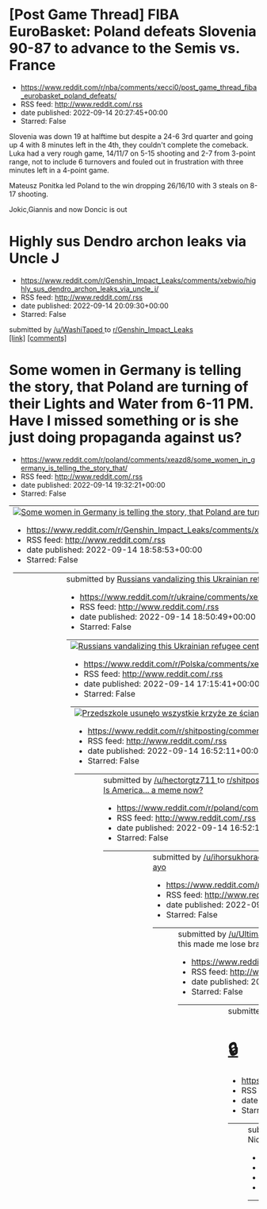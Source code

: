 # [Post Game Thread] FIBA EuroBasket: Poland defeats Slovenia 90-87 to advance to the Semis vs. France
 - https://www.reddit.com/r/nba/comments/xecci0/post_game_thread_fiba_eurobasket_poland_defeats/
 - RSS feed: http://www.reddit.com/.rss
 - date published: 2022-09-14 20:27:45+00:00
 - Starred: False

<!-- SC_OFF --><div class="md"><p>Slovenia was down 19 at halftime but despite a 24-6 3rd quarter and going up 4 with 8 minutes left in the 4th, they couldn't complete the comeback. Luka had a very rough game, 14/11/7 on 5-15 shooting and 2-7 from 3-point range, not to include 6 turnovers and fouled out in frustration with three minutes left in a 4-point game.</p> <p>Mateusz Ponitka led Poland to the win dropping 26/16/10 with 3 steals on 8-17 shooting.</p> <p>Jokic,Giannis and now Doncic is out

# Highly sus Dendro archon leaks via Uncle J
 - https://www.reddit.com/r/Genshin_Impact_Leaks/comments/xebwio/highly_sus_dendro_archon_leaks_via_uncle_j/
 - RSS feed: http://www.reddit.com/.rss
 - date published: 2022-09-14 20:09:30+00:00
 - Starred: False

&#32; submitted by &#32; <a href="https://www.reddit.com/user/WashiTaped"> /u/WashiTaped </a> &#32; to &#32; <a href="https://www.reddit.com/r/Genshin_Impact_Leaks/"> r/Genshin_Impact_Leaks </a> <br /> <span><a href="https://twitter.com/uncle_chibi/status/1570099648269795328?t=8MhLdxjLUqcEo_ANY9pFug&amp;s=19">[link]</a></span> &#32; <span><a href="https://www.reddit.com/r/Genshin_Impact_Leaks/comments/xebwio/highly_sus_dendro_archon_leaks_via_uncle_j/">[comments]</a></span>

# Some women in Germany is telling the story, that Poland are turning of their Lights and Water from 6-11 PM. Have I missed something or is she just doing propaganda against us?
 - https://www.reddit.com/r/poland/comments/xeazd8/some_women_in_germany_is_telling_the_story_that/
 - RSS feed: http://www.reddit.com/.rss
 - date published: 2022-09-14 19:32:21+00:00
 - Starred: False

<table> <tr><td> <a href="https://www.reddit.com/r/poland/comments/xeazd8/some_women_in_germany_is_telling_the_story_that/"> <img alt="Some women in Germany is telling the story, that Poland are turning of their Lights and Water from 6-11 PM. Have I missed something or is she just doing propaganda against us?" src="https://preview.redd.it/tzgetei8mvn91.jpg?width=640&amp;crop=smart&amp;auto=webp&amp;s=4ddb6bdd9d3bdb3fccfc3a2c27b8ba1f9199300c" title="Some women in Germany is telling the story, tha

# Cyno ascension beetles are living and move slowly (hxg_diluc)
 - https://www.reddit.com/r/Genshin_Impact_Leaks/comments/xea52j/cyno_ascension_beetles_are_living_and_move_slowly/
 - RSS feed: http://www.reddit.com/.rss
 - date published: 2022-09-14 18:58:53+00:00
 - Starred: False

<table> <tr><td> <a href="https://www.reddit.com/r/Genshin_Impact_Leaks/comments/xea52j/cyno_ascension_beetles_are_living_and_move_slowly/"> <img alt="Cyno ascension beetles are living and move slowly (hxg_diluc)" src="https://preview.redd.it/u1ophz24gvn91.png?width=640&amp;crop=smart&amp;auto=webp&amp;s=dce711c650bf46bae0b7768f0ab221c9b87595d5" title="Cyno ascension beetles are living and move slowly (hxg_diluc)" /> </a> </td><td> &#32; submitted by &#32; <a href="https://www.reddit.com/user/sl

# Russians vandalizing this Ukrainian refugee center in Spain (Barcelona) with fascist markings is an excellent reminder why no Russian citizen should be having a privilege of EU visas or residence permits. Apply for asylum or go home to fix your fascist mess of a country.
 - https://www.reddit.com/r/ukraine/comments/xe9xxh/russians_vandalizing_this_ukrainian_refugee/
 - RSS feed: http://www.reddit.com/.rss
 - date published: 2022-09-14 18:50:49+00:00
 - Starred: False

<table> <tr><td> <a href="https://www.reddit.com/r/ukraine/comments/xe9xxh/russians_vandalizing_this_ukrainian_refugee/"> <img alt="Russians vandalizing this Ukrainian refugee center in Spain (Barcelona) with fascist markings is an excellent reminder why no Russian citizen should be having a privilege of EU visas or residence permits. Apply for asylum or go home to fix your fascist mess of a country." src="https://preview.redd.it/47cnouytevn91.jpg?width=640&amp;crop=smart&amp;auto=webp&amp;s=3fd

# Przedszkole usunęło wszystkie krzyże ze ścian. Dyrektorka: chciał tego jeden rodzic [WIDEO]
 - https://www.reddit.com/r/Polska/comments/xe7ljg/przedszkole_usunęło_wszystkie_krzyże_ze_ścian/
 - RSS feed: http://www.reddit.com/.rss
 - date published: 2022-09-14 17:15:41+00:00
 - Starred: False

<table> <tr><td> <a href="https://www.reddit.com/r/Polska/comments/xe7ljg/przedszkole_usunęło_wszystkie_krzyże_ze_ścian/"> <img alt="Przedszkole usunęło wszystkie krzyże ze ścian. Dyrektorka: chciał tego jeden rodzic [WIDEO]" src="https://external-preview.redd.it/DOINshsLzxh67tqJ4B2U8tTBKhN7HEj23hNKYSHLnTI.jpg?width=640&amp;crop=smart&amp;auto=webp&amp;s=5b60338dc9ae013d4cfdb8ff41ea9d79e828ea57" title="Przedszkole usunęło wszystkie krzyże ze ścian. Dyrektorka: chciał tego jeden rodzic [WIDEO]" /

# bruh 💀
 - https://www.reddit.com/r/shitposting/comments/xe706x/bruh/
 - RSS feed: http://www.reddit.com/.rss
 - date published: 2022-09-14 16:52:11+00:00
 - Starred: False

<table> <tr><td> <a href="https://www.reddit.com/r/shitposting/comments/xe706x/bruh/"> <img alt="bruh 💀" src="https://preview.redd.it/pu52655mtun91.jpg?width=640&amp;crop=smart&amp;auto=webp&amp;s=4275362dbf3ccb8d9212c1fbdde91e980033c49d" title="bruh 💀" /> </a> </td><td> &#32; submitted by &#32; <a href="https://www.reddit.com/user/hectorgtz711"> /u/hectorgtz711 </a> &#32; to &#32; <a href="https://www.reddit.com/r/shitposting/"> r/shitposting </a> <br /> <span><a href="https://i.redd.it/pu52655

# Is America... a meme now?
 - https://www.reddit.com/r/poland/comments/xe706g/is_america_a_meme_now/
 - RSS feed: http://www.reddit.com/.rss
 - date published: 2022-09-14 16:52:10+00:00
 - Starred: False

<table> <tr><td> <a href="https://www.reddit.com/r/poland/comments/xe706g/is_america_a_meme_now/"> <img alt="Is America... a meme now?" src="https://b.thumbs.redditmedia.com/87xEU56srzZe2hvAILrmDTprOyw0bRaOKUxfnIIb3Gc.jpg" title="Is America... a meme now?" /> </a> </td><td> &#32; submitted by &#32; <a href="https://www.reddit.com/user/ihorsukhorada"> /u/ihorsukhorada </a> &#32; to &#32; <a href="https://www.reddit.com/r/poland/"> r/poland </a> <br /> <span><a href="https://i.redd.it/uzmh74mnrsn9

# ayo
 - https://www.reddit.com/r/shitposting/comments/xe6q7c/ayo/
 - RSS feed: http://www.reddit.com/.rss
 - date published: 2022-09-14 16:40:56+00:00
 - Starred: False

<table> <tr><td> <a href="https://www.reddit.com/r/shitposting/comments/xe6q7c/ayo/"> <img alt="ayo" src="https://external-preview.redd.it/fIelYycnEU4jJS33bEk-gATLbbH_OKH0x4aSVTu32gE.png?width=320&amp;crop=smart&amp;auto=webp&amp;s=bef2c657c98140cc42f2e2565385df9d8b0a42e3" title="ayo" /> </a> </td><td> &#32; submitted by &#32; <a href="https://www.reddit.com/user/UltimaPlayz"> /u/UltimaPlayz </a> &#32; to &#32; <a href="https://www.reddit.com/r/shitposting/"> r/shitposting </a> <br /> <span><a h

# this made me lose braincells.
 - https://www.reddit.com/r/fuckcars/comments/xe6l33/this_made_me_lose_braincells/
 - RSS feed: http://www.reddit.com/.rss
 - date published: 2022-09-14 16:35:15+00:00
 - Starred: False

<table> <tr><td> <a href="https://www.reddit.com/r/fuckcars/comments/xe6l33/this_made_me_lose_braincells/"> <img alt="this made me lose braincells." src="https://preview.redd.it/x92rt2268wn91.png?width=640&amp;crop=smart&amp;auto=webp&amp;s=fc592edcefa6bef3fb0fc97a2768e37ad858bfae" title="this made me lose braincells." /> </a> </td><td> &#32; submitted by &#32; <a href="https://www.reddit.com/user/Skyhawk6600"> /u/Skyhawk6600 </a> &#32; to &#32; <a href="https://www.reddit.com/r/fuckcars/"> r/fu

# 🔒
 - https://www.reddit.com/r/shitposting/comments/xe6cl0/_/
 - RSS feed: http://www.reddit.com/.rss
 - date published: 2022-09-14 16:26:09+00:00
 - Starred: False

<table> <tr><td> <a href="https://www.reddit.com/r/shitposting/comments/xe6cl0/_/"> <img alt="🔒" src="https://external-preview.redd.it/6-XwjXJ-7GztF7qDFkWKwGxAiaV_upBCW9lE2tMsNcg.png?width=640&amp;crop=smart&amp;auto=webp&amp;s=92a2e719d58509df3cf53b524636599c9782697e" title="🔒" /> </a> </td><td> &#32; submitted by &#32; <a href="https://www.reddit.com/user/Real_E_Big_Fan"> /u/Real_E_Big_Fan </a> &#32; to &#32; <a href="https://www.reddit.com/r/shitposting/"> r/shitposting </a> <br /> <span><a h

# Nic tu nie ma
 - https://www.reddit.com/r/Polska_wpz/comments/xe4zdx/nic_tu_nie_ma/
 - RSS feed: http://www.reddit.com/.rss
 - date published: 2022-09-14 15:32:17+00:00
 - Starred: False

<table> <tr><td> <a href="https://www.reddit.com/r/Polska_wpz/comments/xe4zdx/nic_tu_nie_ma/"> <img alt="Nic tu nie ma" src="https://preview.redd.it/sh2cfldbfun91.gif?width=640&amp;crop=smart&amp;s=b3aa24a5f1e52515514bb0511191b5a85fe93bc1" title="Nic tu nie ma" /> </a> </td><td> &#32; submitted by &#32; <a href="https://www.reddit.com/user/sajs0n"> /u/sajs0n </a> &#32; to &#32; <a href="https://www.reddit.com/r/Polska_wpz/"> r/Polska_wpz </a> <br /> <span><a href="https://i.redd.it/sh2cfldbfun91

# So Last Meme wasn’t great; take this as an apology
 - https://www.reddit.com/r/lotrmemes/comments/xe4wfm/so_last_meme_wasnt_great_take_this_as_an_apology/
 - RSS feed: http://www.reddit.com/.rss
 - date published: 2022-09-14 15:29:04+00:00
 - Starred: False

<table> <tr><td> <a href="https://www.reddit.com/r/lotrmemes/comments/xe4wfm/so_last_meme_wasnt_great_take_this_as_an_apology/"> <img alt="So Last Meme wasn’t great; take this as an apology" src="https://preview.redd.it/ug7uey4ueun91.jpg?width=640&amp;crop=smart&amp;auto=webp&amp;s=b950bb0ccb2c2a18f812bc571e1b36f7f5e4a12c" title="So Last Meme wasn’t great; take this as an apology" /> </a> </td><td> &#32; submitted by &#32; <a href="https://www.reddit.com/user/Equal-Ad-2710"> /u/Equal-Ad-2710 </a

# Gdybyście mieli wyjechać z Polski na stałe, za czym tęsknilibyście najbardziej?
 - https://www.reddit.com/r/Polska/comments/xe4ru3/gdybyście_mieli_wyjechać_z_polski_na_stałe_za/
 - RSS feed: http://www.reddit.com/.rss
 - date published: 2022-09-14 15:23:46+00:00
 - Starred: False

<!-- SC_OFF --><div class="md"><p>Po 7 latach na emigracji jestem w stanie stwierdzić, że najbardziej tęsknię za rodziną. Podzieliliśmy się na pół, mama i siostra w Londynie, dwie siostry w Polsce. Denerwują, jak rodzina, ale tęskno. Zwłaszcza za wspólnie spędzonymi świętami.</p> </div><!-- SC_ON --> &#32; submitted by &#32; <a href="https://www.reddit.com/user/kronologically"> /u/kronologically </a> &#32; to &#32; <a href="https://www.reddit.com/r/Polska/"> r/Polska </a> <br /> <span><a href="h

# Told my gf to trust me. over -60% of 10k in one month. It "was" her money. She doesn't know😩😩
 - https://www.reddit.com/r/wallstreetbets/comments/xe4atz/told_my_gf_to_trust_me_over_60_of_10k_in_one/
 - RSS feed: http://www.reddit.com/.rss
 - date published: 2022-09-14 15:04:20+00:00
 - Starred: False

<table> <tr><td> <a href="https://www.reddit.com/r/wallstreetbets/comments/xe4atz/told_my_gf_to_trust_me_over_60_of_10k_in_one/"> <img alt="Told my gf to trust me. over -60% of 10k in one month. It &quot;was&quot; her money. She doesn't know😩😩" src="https://preview.redd.it/coxvgpbfaun91.jpg?width=640&amp;crop=smart&amp;auto=webp&amp;s=9713e5cddd35199c7f1b68a37ce743cdaaf94739" title="Told my gf to trust me. over -60% of 10k in one month. It &quot;was&quot; her money. She doesn't know😩😩" /> </a> <

# Pakistan's former PM Nawaz Sharif's family had produced documents to prove innocence concerning ownership of properties in London. The docs were signed in 2006 but the Calibri font used in it was released in 2007
 - https://www.reddit.com/r/interestingasfuck/comments/xe3nx3/pakistans_former_pm_nawaz_sharifs_family_had/
 - RSS feed: http://www.reddit.com/.rss
 - date published: 2022-09-14 14:38:22+00:00
 - Starred: False

<table> <tr><td> <a href="https://www.reddit.com/r/interestingasfuck/comments/xe3nx3/pakistans_former_pm_nawaz_sharifs_family_had/"> <img alt="Pakistan's former PM Nawaz Sharif's family had produced documents to prove innocence concerning ownership of properties in London. The docs were signed in 2006 but the Calibri font used in it was released in 2007" src="https://preview.redd.it/hvejfbzanvn91.jpg?width=640&amp;crop=smart&amp;auto=webp&amp;s=0696918cb93f78dc5001a7e510c44a2b8e65e1b9" title="Pa

# Kremlin TV Airs Call for Russia to Admit ‘Serious Defeat’
 - https://www.reddit.com/r/worldnews/comments/xe3juq/kremlin_tv_airs_call_for_russia_to_admit_serious/
 - RSS feed: http://www.reddit.com/.rss
 - date published: 2022-09-14 14:33:34+00:00
 - Starred: False

&#32; submitted by &#32; <a href="https://www.reddit.com/user/random_user_from_pt"> /u/random_user_from_pt </a> &#32; to &#32; <a href="https://www.reddit.com/r/worldnews/"> r/worldnews </a> <br /> <span><a href="https://www.msn.com/en-us/news/world/kremlin-tv-airs-call-for-russia-to-admit-serious-defeat/ar-AA11Mvna?ocid=msedgntp&amp;cvid=e7f9ef8b71964579baa115983ebd9529">[link]</a></span> &#32; <span><a href="https://www.reddit.com/r/worldnews/comments/xe3juq/kremlin_tv_airs_call_for_russia_to_

# Romania reportedly fears the Netherlands may again veto its Schengen membership
 - https://www.reddit.com/r/europe/comments/xe3gat/romania_reportedly_fears_the_netherlands_may/
 - RSS feed: http://www.reddit.com/.rss
 - date published: 2022-09-14 14:29:34+00:00
 - Starred: False

<table> <tr><td> <a href="https://www.reddit.com/r/europe/comments/xe3gat/romania_reportedly_fears_the_netherlands_may/"> <img alt="Romania reportedly fears the Netherlands may again veto its Schengen membership" src="https://external-preview.redd.it/hQL6QoM4AHZwfkS86lbJ4VRBWqKxdWMfT5I_bDWB1YI.jpg?width=640&amp;crop=smart&amp;auto=webp&amp;s=e702107600e0d88e24d708473346502e161e716e" title="Romania reportedly fears the Netherlands may again veto its Schengen membership" /> </a> </td><td> &#32; su

# Cult of the Lamb cosplay by me
 - https://www.reddit.com/r/gaming/comments/xe38u2/cult_of_the_lamb_cosplay_by_me/
 - RSS feed: http://www.reddit.com/.rss
 - date published: 2022-09-14 14:20:43+00:00
 - Starred: False

&#32; submitted by &#32; <a href="https://www.reddit.com/user/NMirikashi"> /u/NMirikashi </a> &#32; to &#32; <a href="https://www.reddit.com/r/gaming/"> r/gaming </a> <br /> <span><a href="https://i.redd.it/z4uda2bk2un91.jpg">[link]</a></span> &#32; <span><a href="https://www.reddit.com/r/gaming/comments/xe38u2/cult_of_the_lamb_cosplay_by_me/">[comments]</a></span>

# 3.1 Beta Officially End
 - https://www.reddit.com/r/Genshin_Impact_Leaks/comments/xe38au/31_beta_officially_end/
 - RSS feed: http://www.reddit.com/.rss
 - date published: 2022-09-14 14:20:13+00:00
 - Starred: False

<table> <tr><td> <a href="https://www.reddit.com/r/Genshin_Impact_Leaks/comments/xe38au/31_beta_officially_end/"> <img alt="3.1 Beta Officially End" src="https://preview.redd.it/3l22emtj2un91.jpg?width=640&amp;crop=smart&amp;auto=webp&amp;s=577f80335ea4b37f8d806a1e0e7a8c7281db9e51" title="3.1 Beta Officially End" /> </a> </td><td> &#32; submitted by &#32; <a href="https://www.reddit.com/user/No_Detective8161"> /u/No_Detective8161 </a> &#32; to &#32; <a href="https://www.reddit.com/r/Genshin_Impa

# The Quarter pounder incidenr 1980
 - https://www.reddit.com/r/whenthe/comments/xe32zf/the_quarter_pounder_incidenr_1980/
 - RSS feed: http://www.reddit.com/.rss
 - date published: 2022-09-14 14:13:56+00:00
 - Starred: False

<table> <tr><td> <a href="https://www.reddit.com/r/whenthe/comments/xe32zf/the_quarter_pounder_incidenr_1980/"> <img alt="The Quarter pounder incidenr 1980" src="https://preview.redd.it/g32raqbd1un91.gif?width=320&amp;crop=smart&amp;s=b4358649ec46300136a9a9ea7daf5eeb8e6ff682" title="The Quarter pounder incidenr 1980" /> </a> </td><td> &#32; submitted by &#32; <a href="https://www.reddit.com/user/RandaymIdiot"> /u/RandaymIdiot </a> &#32; to &#32; <a href="https://www.reddit.com/r/whenthe/"> r/whe

# Groom exposes bride that cheated with his friend
 - https://www.reddit.com/r/AbruptChaos/comments/xe1qqn/groom_exposes_bride_that_cheated_with_his_friend/
 - RSS feed: http://www.reddit.com/.rss
 - date published: 2022-09-14 13:15:51+00:00
 - Starred: False

<table> <tr><td> <a href="https://www.reddit.com/r/AbruptChaos/comments/xe1qqn/groom_exposes_bride_that_cheated_with_his_friend/"> <img alt="Groom exposes bride that cheated with his friend" src="https://external-preview.redd.it/_TpqzpzDL3JS6k-urf_pS3KLV7zwTuzb2XlNOH_zPHw.png?width=216&amp;crop=smart&amp;auto=webp&amp;s=ab0c6d83f29f0aa77c9608edc705e6b68035aa24" title="Groom exposes bride that cheated with his friend" /> </a> </td><td> &#32; submitted by &#32; <a href="https://www.reddit.com/user

# Przemysław Czarnek chce stworzyć Netflixa dla młodzieży. Pochłonie 29 mln zł
 - https://www.reddit.com/r/Polska/comments/xe1iij/przemysław_czarnek_chce_stworzyć_netflixa_dla/
 - RSS feed: http://www.reddit.com/.rss
 - date published: 2022-09-14 13:05:52+00:00
 - Starred: False

<table> <tr><td> <a href="https://www.reddit.com/r/Polska/comments/xe1iij/przemysław_czarnek_chce_stworzyć_netflixa_dla/"> <img alt="Przemysław Czarnek chce stworzyć Netflixa dla młodzieży. Pochłonie 29 mln zł" src="https://external-preview.redd.it/G_8Ch4JU1Fh_1HK6_Kzn1EG2fzrJp58aeOKbbadCJxU.jpg?width=640&amp;crop=smart&amp;auto=webp&amp;s=1baaab9612e8a64d9adf0a5e3d185cdc84785520" title="Przemysław Czarnek chce stworzyć Netflixa dla młodzieży. Pochłonie 29 mln zł" /> </a> </td><td> &#32; submitt

# 90 kg in 300 meters with extra sorcerer coming right up
 - https://www.reddit.com/r/witcher/comments/xe1fnx/90_kg_in_300_meters_with_extra_sorcerer_coming/
 - RSS feed: http://www.reddit.com/.rss
 - date published: 2022-09-14 13:02:17+00:00
 - Starred: False

<table> <tr><td> <a href="https://www.reddit.com/r/witcher/comments/xe1fnx/90_kg_in_300_meters_with_extra_sorcerer_coming/"> <img alt="90 kg in 300 meters with extra sorcerer coming right up" src="https://preview.redd.it/3iw4ybs4ntn91.jpg?width=640&amp;crop=smart&amp;auto=webp&amp;s=a255ea87f9dc2822c653f97a18cf706830a1d710" title="90 kg in 300 meters with extra sorcerer coming right up" /> </a> </td><td> &#32; submitted by &#32; <a href="https://www.reddit.com/user/mongande"> /u/mongande </a> &#

# hmmmmmm🤔🤔
 - https://www.reddit.com/r/shitposting/comments/xe10vq/hmmmmmm/
 - RSS feed: http://www.reddit.com/.rss
 - date published: 2022-09-14 12:43:39+00:00
 - Starred: False

<table> <tr><td> <a href="https://www.reddit.com/r/shitposting/comments/xe10vq/hmmmmmm/"> <img alt="hmmmmmm🤔🤔" src="https://preview.redd.it/p9jjpokbltn91.jpg?width=320&amp;crop=smart&amp;auto=webp&amp;s=e5fafb00d4b1224564f2f2794afd54f85f44b359" title="hmmmmmm🤔🤔" /> </a> </td><td> &#32; submitted by &#32; <a href="https://www.reddit.com/user/LiLFluuh"> /u/LiLFluuh </a> &#32; to &#32; <a href="https://www.reddit.com/r/shitposting/"> r/shitposting </a> <br /> <span><a href="https://i.redd.it/p9jjpo

# What happened when the far-right Alternative for Germany asked a gummibear maker to produce sweets that look like its party logo.
 - https://www.reddit.com/r/europe/comments/xe0rhi/what_happened_when_the_farright_alternative_for/
 - RSS feed: http://www.reddit.com/.rss
 - date published: 2022-09-14 12:31:20+00:00
 - Starred: False

<table> <tr><td> <a href="https://www.reddit.com/r/europe/comments/xe0rhi/what_happened_when_the_farright_alternative_for/"> <img alt="What happened when the far-right Alternative for Germany asked a gummibear maker to produce sweets that look like its party logo." src="https://preview.redd.it/2gzcs8s3jtn91.jpg?width=640&amp;crop=smart&amp;auto=webp&amp;s=de09d571e1147dc5de824fd3cfec5a850d4313cf" title="What happened when the far-right Alternative for Germany asked a gummibear maker to produce s

# konwent _wpż
 - https://www.reddit.com/r/Polska_wpz/comments/xe0pp2/konwent_wpż/
 - RSS feed: http://www.reddit.com/.rss
 - date published: 2022-09-14 12:29:06+00:00
 - Starred: False

<table> <tr><td> <a href="https://www.reddit.com/r/Polska_wpz/comments/xe0pp2/konwent_wpż/"> <img alt="konwent _wpż" src="https://preview.redd.it/dod9vs290vn91.jpg?width=640&amp;crop=smart&amp;auto=webp&amp;s=36f78cc8a34d5735237b128b9da525fd5bfa874a" title="konwent _wpż" /> </a> </td><td> &#32; submitted by &#32; <a href="https://www.reddit.com/user/UKLvlXings"> /u/UKLvlXings </a> &#32; to &#32; <a href="https://www.reddit.com/r/Polska_wpz/"> r/Polska_wpz </a> <br /> <span><a href="https://i.red

# Nursing Home in Taiwan forced to apologise after stripper hired for its’ residents
 - https://www.reddit.com/r/funny/comments/xe0ap1/nursing_home_in_taiwan_forced_to_apologise_after/
 - RSS feed: http://www.reddit.com/.rss
 - date published: 2022-09-14 12:09:14+00:00
 - Starred: False

&#32; submitted by &#32; <a href="https://www.reddit.com/user/FrostyHeat2000"> /u/FrostyHeat2000 </a> &#32; to &#32; <a href="https://www.reddit.com/r/funny/"> r/funny </a> <br /> <span><a href="https://i.redd.it/8pawq2m6ftn91.jpg">[link]</a></span> &#32; <span><a href="https://www.reddit.com/r/funny/comments/xe0ap1/nursing_home_in_taiwan_forced_to_apologise_after/">[comments]</a></span>

# 😭🥹
 - https://www.reddit.com/r/okkolegauposledzony/comments/xe047d/_/
 - RSS feed: http://www.reddit.com/.rss
 - date published: 2022-09-14 12:00:35+00:00
 - Starred: False

<table> <tr><td> <a href="https://www.reddit.com/r/okkolegauposledzony/comments/xe047d/_/"> <img alt="😭🥹" src="https://preview.redd.it/oe472q3ndtn91.jpg?width=320&amp;crop=smart&amp;auto=webp&amp;s=7dfa92e9892a62fd63a441ce3db017cc0e823a29" title="😭🥹" /> </a> </td><td> &#32; submitted by &#32; <a href="https://www.reddit.com/user/djkacpoor"> /u/djkacpoor </a> &#32; to &#32; <a href="https://www.reddit.com/r/okkolegauposledzony/"> r/okkolegauposledzony </a> <br /> <span><a href="https://i.redd.it/

# Kaczyński plans “army” to “protect elections” and “new rules for counting votes”
 - https://www.reddit.com/r/europe/comments/xe03xt/kaczyński_plans_army_to_protect_elections_and_new/
 - RSS feed: http://www.reddit.com/.rss
 - date published: 2022-09-14 12:00:18+00:00
 - Starred: False

&#32; submitted by &#32; <a href="https://www.reddit.com/user/Hematophagian"> /u/Hematophagian </a> &#32; to &#32; <a href="https://www.reddit.com/r/europe/"> r/europe </a> <br /> <span><a href="https://notesfrompoland.com/2022/09/14/kaczynski-plans-army-to-protect-elections-and-new-rules-for-counting-votes/">[link]</a></span> &#32; <span><a href="https://www.reddit.com/r/europe/comments/xe03xt/kaczyński_plans_army_to_protect_elections_and_new/">[comments]</a></span>

# We Found Another Body Stain In The Basement of an Abandoned House [VIEWER DISCRETION ADVISED] [Links in comments]
 - https://www.reddit.com/r/interestingasfuck/comments/xdzuut/we_found_another_body_stain_in_the_basement_of_an/
 - RSS feed: http://www.reddit.com/.rss
 - date published: 2022-09-14 11:47:47+00:00
 - Starred: False

&#32; submitted by &#32; <a href="https://www.reddit.com/user/RiddimRyder"> /u/RiddimRyder </a> &#32; to &#32; <a href="https://www.reddit.com/r/interestingasfuck/"> r/interestingasfuck </a> <br /> <span><a href="https://i.redd.it/p7yqtrwy0tn91.jpg">[link]</a></span> &#32; <span><a href="https://www.reddit.com/r/interestingasfuck/comments/xdzuut/we_found_another_body_stain_in_the_basement_of_an/">[comments]</a></span>

# Why did it take so long?
 - https://www.reddit.com/r/wholesomememes/comments/xdzqbi/why_did_it_take_so_long/
 - RSS feed: http://www.reddit.com/.rss
 - date published: 2022-09-14 11:41:30+00:00
 - Starred: False

<table> <tr><td> <a href="https://www.reddit.com/r/wholesomememes/comments/xdzqbi/why_did_it_take_so_long/"> <img alt="Why did it take so long?" src="https://preview.redd.it/dxmqfss7atn91.jpg?width=640&amp;crop=smart&amp;auto=webp&amp;s=48bb29065fc8e57cba92920d7687aee113b74128" title="Why did it take so long?" /> </a> </td><td> &#32; submitted by &#32; <a href="https://www.reddit.com/user/Unkie_Al"> /u/Unkie_Al </a> &#32; to &#32; <a href="https://www.reddit.com/r/wholesomememes/"> r/wholesomeme

# 🇭🇺
 - https://www.reddit.com/r/2visegrad4you/comments/xdze7k/_/
 - RSS feed: http://www.reddit.com/.rss
 - date published: 2022-09-14 11:24:00+00:00
 - Starred: False

<table> <tr><td> <a href="https://www.reddit.com/r/2visegrad4you/comments/xdze7k/_/"> <img alt="🇭🇺" src="https://preview.redd.it/87rm5ir37tn91.png?width=640&amp;crop=smart&amp;auto=webp&amp;s=56b6492d96badbe3a233891d90b866bcfd31df44" title="🇭🇺" /> </a> </td><td> &#32; submitted by &#32; <a href="https://www.reddit.com/user/Lavennte"> /u/Lavennte </a> &#32; to &#32; <a href="https://www.reddit.com/r/2visegrad4you/"> r/2visegrad4you </a> <br /> <span><a href="https://i.redd.it/87rm5ir37tn91.png">[

# Why Am I Not Suprised
 - https://www.reddit.com/r/gaming/comments/xdzbyg/why_am_i_not_suprised/
 - RSS feed: http://www.reddit.com/.rss
 - date published: 2022-09-14 11:20:45+00:00
 - Starred: False

<table> <tr><td> <a href="https://www.reddit.com/r/gaming/comments/xdzbyg/why_am_i_not_suprised/"> <img alt="Why Am I Not Suprised" src="https://preview.redd.it/3j6hq422oun91.jpg?width=640&amp;crop=smart&amp;auto=webp&amp;s=098a944cc6af7ad3a184e9b7b71c7b47e06e4d65" title="Why Am I Not Suprised" /> </a> </td><td> &#32; submitted by &#32; <a href="https://www.reddit.com/user/HomoLiberus"> /u/HomoLiberus </a> &#32; to &#32; <a href="https://www.reddit.com/r/gaming/"> r/gaming </a> <br /> <span><a h

# Proponowane przez rząd pomysły limitów zużycia prądu na okres zimowy
 - https://www.reddit.com/r/Polska/comments/xdyp50/proponowane_przez_rząd_pomysły_limitów_zużycia/
 - RSS feed: http://www.reddit.com/.rss
 - date published: 2022-09-14 10:48:34+00:00
 - Starred: False

<!-- SC_OFF --><div class="md"><p>Rząd właśnie zaproponował pomysł limitów na zużycie energii elektrycznej (gdy zużyjesz mniej niż 2000 kwh / rok płacisz stałą stawkę, gdy więcej dochodzą dodatkowe koszta). Co o tym sądzicie? Wg mnie 2000 kwh na rok to śmiesznie niski limit nie realny do spełnienia gdy masz rodzinę albo większy dom. </p> <p>Cytat z artykułu: </p> <p>&quot;- Brane są pod uwagę dwa limity: <strong>roczne zużycie prądu w gospodarstwie domowym nie przekroczyłoby 2 MWh albo 90 proc. 

# shower thought
 - https://www.reddit.com/r/memes/comments/xdyir6/shower_thought/
 - RSS feed: http://www.reddit.com/.rss
 - date published: 2022-09-14 10:37:58+00:00
 - Starred: False

<table> <tr><td> <a href="https://www.reddit.com/r/memes/comments/xdyir6/shower_thought/"> <img alt="shower thought" src="https://preview.redd.it/b1gz159fgun91.jpg?width=320&amp;crop=smart&amp;auto=webp&amp;s=2ac4638de4ddff4cc75d3f08253f1ca36cf37c63" title="shower thought" /> </a> </td><td> &#32; submitted by &#32; <a href="https://www.reddit.com/user/krisazard"> /u/krisazard </a> &#32; to &#32; <a href="https://www.reddit.com/r/memes/"> r/memes </a> <br /> <span><a href="https://i.redd.it/b1gz1

# "We should have listened to our Baltic and Polish friends who lived under Soviet rule." - Finnish PM
 - https://www.reddit.com/r/worldnews/comments/xdyfrm/we_should_have_listened_to_our_baltic_and_polish/
 - RSS feed: http://www.reddit.com/.rss
 - date published: 2022-09-14 10:32:56+00:00
 - Starred: False

&#32; submitted by &#32; <a href="https://www.reddit.com/user/EconomistNo280519"> /u/EconomistNo280519 </a> &#32; to &#32; <a href="https://www.reddit.com/r/worldnews/"> r/worldnews </a> <br /> <span><a href="https://www.npr.com.ng/the-prime-minister-of-finland-about-russia-we-were-naive-we-should-listen-to-our-friends-from-poland-more-breaking-news/">[link]</a></span> &#32; <span><a href="https://www.reddit.com/r/worldnews/comments/xdyfrm/we_should_have_listened_to_our_baltic_and_polish/">[comm

# Ryū ga Gotoku has been officially announced!!
 - https://www.reddit.com/r/yakuzagames/comments/xdyf50/ryū_ga_gotoku_has_been_officially_announced/
 - RSS feed: http://www.reddit.com/.rss
 - date published: 2022-09-14 10:31:58+00:00
 - Starred: False

<table> <tr><td> <a href="https://www.reddit.com/r/yakuzagames/comments/xdyf50/ryū_ga_gotoku_has_been_officially_announced/"> <img alt="Ryū ga Gotoku has been officially announced!!" src="https://b.thumbs.redditmedia.com/n8K9YPy7Ab4cPnS-CwjF4UzmrIvm8LFiUzuMJVDf--U.jpg" title="Ryū ga Gotoku has been officially announced!!" /> </a> </td><td> &#32; submitted by &#32; <a href="https://www.reddit.com/user/Evil_Producer"> /u/Evil_Producer </a> &#32; to &#32; <a href="https://www.reddit.com/r/yakuzagam

# What do you swear on your life to be 100% true?
 - https://www.reddit.com/r/AskReddit/comments/xdye1j/what_do_you_swear_on_your_life_to_be_100_true/
 - RSS feed: http://www.reddit.com/.rss
 - date published: 2022-09-14 10:30:18+00:00
 - Starred: False

&#32; submitted by &#32; <a href="https://www.reddit.com/user/TheToastyNuts"> /u/TheToastyNuts </a> &#32; to &#32; <a href="https://www.reddit.com/r/AskReddit/"> r/AskReddit </a> <br /> <span><a href="https://www.reddit.com/r/AskReddit/comments/xdye1j/what_do_you_swear_on_your_life_to_be_100_true/">[link]</a></span> &#32; <span><a href="https://www.reddit.com/r/AskReddit/comments/xdye1j/what_do_you_swear_on_your_life_to_be_100_true/">[comments]</a></span>

# Wiem, że to szalone ale chciałbym mieć nadzieję na jakąś znośną przyszłość w tym kraju.
 - https://www.reddit.com/r/Polska/comments/xdybvt/wiem_że_to_szalone_ale_chciałbym_mieć_nadzieję_na/
 - RSS feed: http://www.reddit.com/.rss
 - date published: 2022-09-14 10:26:53+00:00
 - Starred: False

<!-- SC_OFF --><div class="md"><p>Jestem tak zmęczony zamartwianiem się o wszystko… Oscyluję pomiędzy kompletnym defetyzmem a nadzieją na jakieś mityczne lepsze jutro i wmawianiem sobie, że nikt tak naprawdę do końca nie wie co nas czeka w przyszłości. Wiem, że wszyscy jesteśmy zmęczeni tym co sie dzieje w kraju i na świecie, ale nie wiem czy da się tak żyć mając w głowie tylko najgorsze scenariusze i nie bedąc jednym wielkim kłębkiem nerwów z taką pesymistyczną wizją przyszłości…</p> </div><!--

# TIFU after masturbating for 6 years straight
 - https://www.reddit.com/r/tifu/comments/xdy7fk/tifu_after_masturbating_for_6_years_straight/
 - RSS feed: http://www.reddit.com/.rss
 - date published: 2022-09-14 10:19:43+00:00
 - Starred: False

<!-- SC_OFF --><div class="md"><p>I (28m) started having sex in my mid teens, but stopped having sex in my early 20s, specifically after my first real relationship came to an end. I was 22. I never thought it would affect me as bad as it did for as long as it did. But from 22 until recently, I've been avoiding relationships, even casual hookups. As you can imagine, I did what most people do when they're alone and horny, I masturbated. For 6 fucking years. </p> <p>A few weeks ago I finally said e

# Is America... a meme now?
 - https://www.reddit.com/r/HolUp/comments/xdxtl7/is_america_a_meme_now/
 - RSS feed: http://www.reddit.com/.rss
 - date published: 2022-09-14 09:57:41+00:00
 - Starred: False

<table> <tr><td> <a href="https://www.reddit.com/r/HolUp/comments/xdxtl7/is_america_a_meme_now/"> <img alt="Is America... a meme now?" src="https://preview.redd.it/uzmh74mnrsn91.jpg?width=640&amp;crop=smart&amp;auto=webp&amp;s=05ff4a5c8d5e2386ad9dcc91d898a0099cce126f" title="Is America... a meme now?" /> </a> </td><td> &#32; submitted by &#32; <a href="https://www.reddit.com/user/Allenc38"> /u/Allenc38 </a> &#32; to &#32; <a href="https://www.reddit.com/r/HolUp/"> r/HolUp </a> <br /> <span><a hr

# The bowl is the superior vessel for spaghetti
 - https://www.reddit.com/r/memes/comments/xdxsae/the_bowl_is_the_superior_vessel_for_spaghetti/
 - RSS feed: http://www.reddit.com/.rss
 - date published: 2022-09-14 09:55:23+00:00
 - Starred: False

<table> <tr><td> <a href="https://www.reddit.com/r/memes/comments/xdxsae/the_bowl_is_the_superior_vessel_for_spaghetti/"> <img alt="The bowl is the superior vessel for spaghetti" src="https://preview.redd.it/0zwfwz0brsn91.jpg?width=640&amp;crop=smart&amp;auto=webp&amp;s=3d09dee80b8150faef5499f758db9c86252c25a2" title="The bowl is the superior vessel for spaghetti" /> </a> </td><td> &#32; submitted by &#32; <a href="https://www.reddit.com/user/TheEldenCasual"> /u/TheEldenCasual </a> &#32; to &#32

# What wonderful news. Such a grand gesture should be made all over the world
 - https://www.reddit.com/r/MadeMeSmile/comments/xdx776/what_wonderful_news_such_a_grand_gesture_should/
 - RSS feed: http://www.reddit.com/.rss
 - date published: 2022-09-14 09:19:32+00:00
 - Starred: False

<table> <tr><td> <a href="https://www.reddit.com/r/MadeMeSmile/comments/xdx776/what_wonderful_news_such_a_grand_gesture_should/"> <img alt="What wonderful news. Such a grand gesture should be made all over the world" src="https://preview.redd.it/6cumo96wksn91.jpg?width=640&amp;crop=smart&amp;auto=webp&amp;s=efc9610dabf517702ee11199b4d32f994473a41e" title="What wonderful news. Such a grand gesture should be made all over the world" /> </a> </td><td> &#32; submitted by &#32; <a href="https://www.r

# Dendro archon is a support at C0 via HXG
 - https://www.reddit.com/r/Genshin_Impact_Leaks/comments/xdwv1s/dendro_archon_is_a_support_at_c0_via_hxg/
 - RSS feed: http://www.reddit.com/.rss
 - date published: 2022-09-14 08:58:22+00:00
 - Starred: False

<table> <tr><td> <a href="https://www.reddit.com/r/Genshin_Impact_Leaks/comments/xdwv1s/dendro_archon_is_a_support_at_c0_via_hxg/"> <img alt="Dendro archon is a support at C0 via HXG" src="https://preview.redd.it/he4fpimnytn91.jpg?width=640&amp;crop=smart&amp;auto=webp&amp;s=50a31fee15743350b09e2cd3eb8aa3b8381afda5" title="Dendro archon is a support at C0 via HXG" /> </a> </td><td> &#32; submitted by &#32; <a href="https://www.reddit.com/user/Srtzen"> /u/Srtzen </a> &#32; to &#32; <a href="https

# TVP i półwysep zbrodni
 - https://www.reddit.com/r/Polska/comments/xdwubo/tvp_i_półwysep_zbrodni/
 - RSS feed: http://www.reddit.com/.rss
 - date published: 2022-09-14 08:57:01+00:00
 - Starred: False

<table> <tr><td> <a href="https://www.reddit.com/r/Polska/comments/xdwubo/tvp_i_półwysep_zbrodni/"> <img alt="TVP i półwysep zbrodni" src="https://preview.redd.it/abvtogjeytn91.jpg?width=640&amp;crop=smart&amp;auto=webp&amp;s=2bc24363aef4d7bafa052a8ed89708a7be940c8c" title="TVP i półwysep zbrodni" /> </a> </td><td> &#32; submitted by &#32; <a href="https://www.reddit.com/user/Jakkubus"> /u/Jakkubus </a> &#32; to &#32; <a href="https://www.reddit.com/r/Polska/"> r/Polska </a> <br /> <span><a href

# Tymczasem w Europarlamencie
 - https://www.reddit.com/r/Polska/comments/xdwt09/tymczasem_w_europarlamencie/
 - RSS feed: http://www.reddit.com/.rss
 - date published: 2022-09-14 08:54:39+00:00
 - Starred: False

<table> <tr><td> <a href="https://www.reddit.com/r/Polska/comments/xdwt09/tymczasem_w_europarlamencie/"> <img alt="Tymczasem w Europarlamencie" src="https://external-preview.redd.it/KTBik8bFSLS0q8cDzYwwWwSZjA-QJmzx6Ud5ZqH1NNo.jpg?width=320&amp;crop=smart&amp;auto=webp&amp;s=ccce9994c3cf1ae02c73c41f9040c943cefd8aa5" title="Tymczasem w Europarlamencie" /> </a> </td><td> &#32; submitted by &#32; <a href="https://www.reddit.com/user/kalarepar"> /u/kalarepar </a> &#32; to &#32; <a href="https://www.r

# No beka w ch*j xD
 - https://www.reddit.com/r/okkolegauposledzony/comments/xdwiuy/no_beka_w_chj_xd/
 - RSS feed: http://www.reddit.com/.rss
 - date published: 2022-09-14 08:36:42+00:00
 - Starred: False

<table> <tr><td> <a href="https://www.reddit.com/r/okkolegauposledzony/comments/xdwiuy/no_beka_w_chj_xd/"> <img alt="No beka w ch*j xD" src="https://preview.redd.it/ql63o0dsutn91.jpg?width=640&amp;crop=smart&amp;auto=webp&amp;s=cf12ef92ae4d528ca1b68fd40d563d6e0dfd117f" title="No beka w ch*j xD" /> </a> </td><td> &#32; submitted by &#32; <a href="https://www.reddit.com/user/bobslejarz"> /u/bobslejarz </a> &#32; to &#32; <a href="https://www.reddit.com/r/okkolegauposledzony/"> r/okkolegauposledzon

# A wy co? Nadal bez tytułu angielskiego Lorda?
 - https://www.reddit.com/r/Polska/comments/xdwgpy/a_wy_co_nadal_bez_tytułu_angielskiego_lorda/
 - RSS feed: http://www.reddit.com/.rss
 - date published: 2022-09-14 08:32:45+00:00
 - Starred: False

<table> <tr><td> <a href="https://www.reddit.com/r/Polska/comments/xdwgpy/a_wy_co_nadal_bez_tytułu_angielskiego_lorda/"> <img alt="A wy co? Nadal bez tytułu angielskiego Lorda?" src="https://external-preview.redd.it/wUuXBgmSKGaPV9HXsLI8lSSUWwZzcsrh1_Z9kQZZIDs.jpg?width=640&amp;crop=smart&amp;auto=webp&amp;s=1cdc10945c3170076b1e6a2e4ae4044dde493360" title="A wy co? Nadal bez tytułu angielskiego Lorda?" /> </a> </td><td> &#32; submitted by &#32; <a href="https://www.reddit.com/user/kalarepar"> /u/

# przynoszę memy z drugiej strony Morza Bałtyckiego
 - https://www.reddit.com/r/Polska_wpz/comments/xdvuyd/przynoszę_memy_z_drugiej_strony_morza_bałtyckiego/
 - RSS feed: http://www.reddit.com/.rss
 - date published: 2022-09-14 07:54:21+00:00
 - Starred: False

<table> <tr><td> <a href="https://www.reddit.com/r/Polska_wpz/comments/xdvuyd/przynoszę_memy_z_drugiej_strony_morza_bałtyckiego/"> <img alt="przynoszę memy z drugiej strony Morza Bałtyckiego" src="https://preview.redd.it/2ska857l5sn91.jpg?width=320&amp;crop=smart&amp;auto=webp&amp;s=e3ba3c0baf2e341cac8f54c94e131bb94ab58e1e" title="przynoszę memy z drugiej strony Morza Bałtyckiego" /> </a> </td><td> &#32; submitted by &#32; <a href="https://www.reddit.com/user/LeMagicSkeleton"> /u/LeMagicSkeleton

# Sanna Marin o "naiwności" wobec działań Rosji: "Powinniśmy byli uważniej słuchać Polski"
 - https://www.reddit.com/r/Polska/comments/xdvoot/sanna_marin_o_naiwności_wobec_działań_rosji/
 - RSS feed: http://www.reddit.com/.rss
 - date published: 2022-09-14 07:43:01+00:00
 - Starred: False

<table> <tr><td> <a href="https://www.reddit.com/r/Polska/comments/xdvoot/sanna_marin_o_naiwności_wobec_działań_rosji/"> <img alt="Sanna Marin o &quot;naiwności&quot; wobec działań Rosji: &quot;Powinniśmy byli uważniej słuchać Polski&quot;" src="https://external-preview.redd.it/Jzssepdwis6gOjhr7DE790d_Xsh4L3pG09s8PU7tz0M.jpg?width=640&amp;crop=smart&amp;auto=webp&amp;s=523732d690640c070d7339b1bde571c49dba3ac6" title="Sanna Marin o &quot;naiwności&quot; wobec działań Rosji: &quot;Powinniśmy byli 

# DAMMIT
 - https://www.reddit.com/r/shitposting/comments/xdvodz/dammit/
 - RSS feed: http://www.reddit.com/.rss
 - date published: 2022-09-14 07:42:30+00:00
 - Starred: False

<table> <tr><td> <a href="https://www.reddit.com/r/shitposting/comments/xdvodz/dammit/"> <img alt="DAMMIT" src="https://preview.redd.it/4gvk4fgl3sn91.jpg?width=320&amp;crop=smart&amp;auto=webp&amp;s=d40107fb226d03e367b819b2d4ed52c9fedc6aab" title="DAMMIT" /> </a> </td><td> &#32; submitted by &#32; <a href="https://www.reddit.com/user/MrElite_"> /u/MrElite_ </a> &#32; to &#32; <a href="https://www.reddit.com/r/shitposting/"> r/shitposting </a> <br /> <span><a href="https://i.redd.it/4gvk4fgl3sn91

# Tarczyn. Best day ever?
 - https://www.reddit.com/r/poland/comments/xdvb9e/tarczyn_best_day_ever/
 - RSS feed: http://www.reddit.com/.rss
 - date published: 2022-09-14 07:19:31+00:00
 - Starred: False

<table> <tr><td> <a href="https://www.reddit.com/r/poland/comments/xdvb9e/tarczyn_best_day_ever/"> <img alt="Tarczyn. Best day ever?" src="https://preview.redd.it/ogpbkrq0htn91.jpg?width=640&amp;crop=smart&amp;auto=webp&amp;s=726df8cef532ba1f9265a4cc225a5de5a9f50efa" title="Tarczyn. Best day ever?" /> </a> </td><td> &#32; submitted by &#32; <a href="https://www.reddit.com/user/Public-Door8950"> /u/Public-Door8950 </a> &#32; to &#32; <a href="https://www.reddit.com/r/poland/"> r/poland </a> <br /

# except hungols, they shouldn't speak at all, I don't wanna get a stroke
 - https://www.reddit.com/r/2visegrad4you/comments/xduggd/except_hungols_they_shouldnt_speak_at_all_i_dont/
 - RSS feed: http://www.reddit.com/.rss
 - date published: 2022-09-14 06:26:31+00:00
 - Starred: False

<table> <tr><td> <a href="https://www.reddit.com/r/2visegrad4you/comments/xduggd/except_hungols_they_shouldnt_speak_at_all_i_dont/"> <img alt="except hungols, they shouldn't speak at all, I don't wanna get a stroke" src="https://preview.redd.it/8v0zrjh1qrn91.jpg?width=640&amp;crop=smart&amp;auto=webp&amp;s=67d1e5de87cc3054f4ffe55007479cf4105b2396" title="except hungols, they shouldn't speak at all, I don't wanna get a stroke" /> </a> </td><td> &#32; submitted by &#32; <a href="https://www.reddit

# Tak już jest
 - https://www.reddit.com/r/Polska_wpz/comments/xdttyl/tak_już_jest/
 - RSS feed: http://www.reddit.com/.rss
 - date published: 2022-09-14 05:49:16+00:00
 - Starred: False

<table> <tr><td> <a href="https://www.reddit.com/r/Polska_wpz/comments/xdttyl/tak_już_jest/"> <img alt="Tak już jest" src="https://preview.redd.it/o2ji0j2ejrn91.png?width=640&amp;crop=smart&amp;auto=webp&amp;s=3484aa6af41317a71bd471521ac42e25f6a8a264" title="Tak już jest" /> </a> </td><td> &#32; submitted by &#32; <a href="https://www.reddit.com/user/SzymonTopol"> /u/SzymonTopol </a> &#32; to &#32; <a href="https://www.reddit.com/r/Polska_wpz/"> r/Polska_wpz </a> <br /> <span><a href="https://i.

# We will never see another mission like this
 - https://www.reddit.com/r/gaming/comments/xdts3q/we_will_never_see_another_mission_like_this/
 - RSS feed: http://www.reddit.com/.rss
 - date published: 2022-09-14 05:46:05+00:00
 - Starred: False

<table> <tr><td> <a href="https://www.reddit.com/r/gaming/comments/xdts3q/we_will_never_see_another_mission_like_this/"> <img alt="We will never see another mission like this" src="https://preview.redd.it/ezo6kxbtirn91.jpg?width=640&amp;crop=smart&amp;auto=webp&amp;s=de751774ecba4cde8ef83f4cd3d62df8f74fbb34" title="We will never see another mission like this" /> </a> </td><td> &#32; submitted by &#32; <a href="https://www.reddit.com/user/danathey"> /u/danathey </a> &#32; to &#32; <a href="https:

# Życiowe
 - https://www.reddit.com/r/Polska_wpz/comments/xdtrt5/życiowe/
 - RSS feed: http://www.reddit.com/.rss
 - date published: 2022-09-14 05:45:36+00:00
 - Starred: False

<table> <tr><td> <a href="https://www.reddit.com/r/Polska_wpz/comments/xdtrt5/życiowe/"> <img alt="Życiowe" src="https://preview.redd.it/hq8j0kmqirn91.jpg?width=640&amp;crop=smart&amp;auto=webp&amp;s=1cf08d3f62135ced154506570e3f74a75ca0ce34" title="Życiowe" /> </a> </td><td> &#32; submitted by &#32; <a href="https://www.reddit.com/user/Drener"> /u/Drener </a> &#32; to &#32; <a href="https://www.reddit.com/r/Polska_wpz/"> r/Polska_wpz </a> <br /> <span><a href="https://i.redd.it/hq8j0kmqirn91.jpg

# Jest środa, milordzie.
 - https://www.reddit.com/r/Polska/comments/xdtr9e/jest_środa_milordzie/
 - RSS feed: http://www.reddit.com/.rss
 - date published: 2022-09-14 05:44:45+00:00
 - Starred: False

<table> <tr><td> <a href="https://www.reddit.com/r/Polska/comments/xdtr9e/jest_środa_milordzie/"> <img alt="Jest środa, milordzie." src="https://preview.redd.it/e6i5vyshirn91.jpg?width=640&amp;crop=smart&amp;auto=webp&amp;s=e994d30c12dab1a3c0c3cc207f83e57940f0083f" title="Jest środa, milordzie." /> </a> </td><td> &#32; submitted by &#32; <a href="https://www.reddit.com/user/DoYouLike_Sand_AsIDo"> /u/DoYouLike_Sand_AsIDo </a> &#32; to &#32; <a href="https://www.reddit.com/r/Polska/"> r/Polska </a

# This is the real debate
 - https://www.reddit.com/r/memes/comments/xdspxg/this_is_the_real_debate/
 - RSS feed: http://www.reddit.com/.rss
 - date published: 2022-09-14 04:47:02+00:00
 - Starred: False

<table> <tr><td> <a href="https://www.reddit.com/r/memes/comments/xdspxg/this_is_the_real_debate/"> <img alt="This is the real debate" src="https://preview.redd.it/p6apmmfa8rn91.jpg?width=640&amp;crop=smart&amp;auto=webp&amp;s=e354cb8c04eddea28c013149f14035edfe3e9561" title="This is the real debate" /> </a> </td><td> &#32; submitted by &#32; <a href="https://www.reddit.com/user/cool_guy09"> /u/cool_guy09 </a> &#32; to &#32; <a href="https://www.reddit.com/r/memes/"> r/memes </a> <br /> <span><a 

# real
 - https://www.reddit.com/r/shitposting/comments/xds2kf/real/
 - RSS feed: http://www.reddit.com/.rss
 - date published: 2022-09-14 04:12:33+00:00
 - Starred: False

<table> <tr><td> <a href="https://www.reddit.com/r/shitposting/comments/xds2kf/real/"> <img alt="real" src="https://preview.redd.it/fsimmpn42rn91.png?width=320&amp;crop=smart&amp;auto=webp&amp;s=e74939c1f5f98c80a7f7d6cc6d47f1410a9d75d3" title="real" /> </a> </td><td> &#32; submitted by &#32; <a href="https://www.reddit.com/user/Joaquinthatboiinacap"> /u/Joaquinthatboiinacap </a> &#32; to &#32; <a href="https://www.reddit.com/r/shitposting/"> r/shitposting </a> <br /> <span><a href="https://i.red

# Czyli Lipton? 🙃
 - https://www.reddit.com/r/Polska/comments/xds1jd/czyli_lipton/
 - RSS feed: http://www.reddit.com/.rss
 - date published: 2022-09-14 04:11:13+00:00
 - Starred: False

<table> <tr><td> <a href="https://www.reddit.com/r/Polska/comments/xds1jd/czyli_lipton/"> <img alt="Czyli Lipton? 🙃" src="https://preview.redd.it/xihapu3fjsn91.png?width=640&amp;crop=smart&amp;auto=webp&amp;s=d52ace2aeed398af43327d1425144bb86b95fa62" title="Czyli Lipton? 🙃" /> </a> </td><td> &#32; submitted by &#32; <a href="https://www.reddit.com/user/rafalmio"> /u/rafalmio </a> &#32; to &#32; <a href="https://www.reddit.com/r/Polska/"> r/Polska </a> <br /> <span><a href="https://i.redd.it/xiha

# Sign posted (14 SEP) on convenient store door in Gangnam, Seoul.
 - https://www.reddit.com/r/pics/comments/xds0sb/sign_posted_14_sep_on_convenient_store_door_in/
 - RSS feed: http://www.reddit.com/.rss
 - date published: 2022-09-14 04:10:09+00:00
 - Starred: False

<table> <tr><td> <a href="https://www.reddit.com/r/pics/comments/xds0sb/sign_posted_14_sep_on_convenient_store_door_in/"> <img alt="Sign posted (14 SEP) on convenient store door in Gangnam, Seoul." src="https://preview.redd.it/zq1zq658jsn91.jpg?width=640&amp;crop=smart&amp;auto=webp&amp;s=e15be2bc75d3b687bf94c83cc74d9d22c77cc731" title="Sign posted (14 SEP) on convenient store door in Gangnam, Seoul." /> </a> </td><td> &#32; submitted by &#32; <a href="https://www.reddit.com/user/Crasian86"> /u/

# Dendro archon scaling by Uncle Apple
 - https://www.reddit.com/r/Genshin_Impact_Leaks/comments/xdrz9j/dendro_archon_scaling_by_uncle_apple/
 - RSS feed: http://www.reddit.com/.rss
 - date published: 2022-09-14 04:08:02+00:00
 - Starred: False

<table> <tr><td> <a href="https://www.reddit.com/r/Genshin_Impact_Leaks/comments/xdrz9j/dendro_archon_scaling_by_uncle_apple/"> <img alt="Dendro archon scaling by Uncle Apple" src="https://preview.redd.it/k1f7nb561rn91.png?width=640&amp;crop=smart&amp;auto=webp&amp;s=b53e8d31d40ca22e6d05320fb8f864eb56f8e6d3" title="Dendro archon scaling by Uncle Apple" /> </a> </td><td> &#32; submitted by &#32; <a href="https://www.reddit.com/user/hyhy12"> /u/hyhy12 </a> &#32; to &#32; <a href="https://www.reddi

# Aw hell naw
 - https://www.reddit.com/r/teenagers/comments/xdrvg8/aw_hell_naw/
 - RSS feed: http://www.reddit.com/.rss
 - date published: 2022-09-14 04:02:18+00:00
 - Starred: False

<table> <tr><td> <a href="https://www.reddit.com/r/teenagers/comments/xdrvg8/aw_hell_naw/"> <img alt="Aw hell naw" src="https://preview.redd.it/ptmgv00b0rn91.jpg?width=640&amp;crop=smart&amp;auto=webp&amp;s=befab0dea0e8e889e2e4824ed23397628a45bb16" title="Aw hell naw" /> </a> </td><td> &#32; submitted by &#32; <a href="https://www.reddit.com/user/nahsheuehej"> /u/nahsheuehej </a> &#32; to &#32; <a href="https://www.reddit.com/r/teenagers/"> r/teenagers </a> <br /> <span><a href="https://i.redd.i

# Ver. 3.1 Special Program Announcement
 - https://www.reddit.com/r/Genshin_Impact_Leaks/comments/xdru05/ver_31_special_program_announcement/
 - RSS feed: http://www.reddit.com/.rss
 - date published: 2022-09-14 04:00:23+00:00
 - Starred: False

<table> <tr><td> <a href="https://www.reddit.com/r/Genshin_Impact_Leaks/comments/xdru05/ver_31_special_program_announcement/"> <img alt="Ver. 3.1 Special Program Announcement" src="https://preview.redd.it/2to4loiyzqn91.jpg?width=640&amp;crop=smart&amp;auto=webp&amp;s=0b51c55553cd274e98a3b87b3dd51ad46eda3313" title="Ver. 3.1 Special Program Announcement" /> </a> </td><td> &#32; submitted by &#32; <a href="https://www.reddit.com/user/Junnielocked"> /u/Junnielocked </a> &#32; to &#32; <a href="http

# Version 3.1 Special Program Announcement
 - https://www.reddit.com/r/Genshin_Impact/comments/xdrtn3/version_31_special_program_announcement/
 - RSS feed: http://www.reddit.com/.rss
 - date published: 2022-09-14 04:00:11+00:00
 - Starred: False

<table> <tr><td> <a href="https://www.reddit.com/r/Genshin_Impact/comments/xdrtn3/version_31_special_program_announcement/"> <img alt="Version 3.1 Special Program Announcement" src="https://external-preview.redd.it/UMfIBlOurnZ0ZhOsUHbFH7Efmvc8jO9dmvWWqYg_x-4.jpg?width=640&amp;crop=smart&amp;auto=webp&amp;s=17f25e13ff9026b2558ab1da33263361bdf82c99" title="Version 3.1 Special Program Announcement" /> </a> </td><td> &#32; submitted by &#32; <a href="https://www.reddit.com/user/Bisentinel"> /u/Bisen

# its okay guys same
 - https://www.reddit.com/r/memes/comments/xdri3w/its_okay_guys_same/
 - RSS feed: http://www.reddit.com/.rss
 - date published: 2022-09-14 03:43:09+00:00
 - Starred: False

<table> <tr><td> <a href="https://www.reddit.com/r/memes/comments/xdri3w/its_okay_guys_same/"> <img alt="its okay guys same" src="https://preview.redd.it/zcbwu4ytwqn91.png?width=320&amp;crop=smart&amp;auto=webp&amp;s=0dc6b81dc0a394d7aa60b4217f5f97c8da641547" title="its okay guys same" /> </a> </td><td> &#32; submitted by &#32; <a href="https://www.reddit.com/user/ItsBluey"> /u/ItsBluey </a> &#32; to &#32; <a href="https://www.reddit.com/r/memes/"> r/memes </a> <br /> <span><a href="https://i.red

# Help a fellow noob out for the Emperor? (idk if I did that right I know jack shit)
 - https://www.reddit.com/r/Grimdank/comments/xdrd1a/help_a_fellow_noob_out_for_the_emperor_idk_if_i/
 - RSS feed: http://www.reddit.com/.rss
 - date published: 2022-09-14 03:36:00+00:00
 - Starred: False

<table> <tr><td> <a href="https://www.reddit.com/r/Grimdank/comments/xdrd1a/help_a_fellow_noob_out_for_the_emperor_idk_if_i/"> <img alt="Help a fellow noob out for the Emperor? (idk if I did that right I know jack shit)" src="https://external-preview.redd.it/H2DVu-Ai8NqnzS4sPVLUIC9Y1fTQzQAILHTk3XuQqsk.jpg?width=640&amp;crop=smart&amp;auto=webp&amp;s=756b3f4aab6695fc8a1509136d5eeee61d4dd162" title="Help a fellow noob out for the Emperor? (idk if I did that right I know jack shit)" /> </a> </td><t

# Hol up what?
 - https://www.reddit.com/r/HolUp/comments/xdr7zm/hol_up_what/
 - RSS feed: http://www.reddit.com/.rss
 - date published: 2022-09-14 03:28:59+00:00
 - Starred: False

<table> <tr><td> <a href="https://www.reddit.com/r/HolUp/comments/xdr7zm/hol_up_what/"> <img alt="Hol up what?" src="https://preview.redd.it/drt0l6bduqn91.jpg?width=640&amp;crop=smart&amp;auto=webp&amp;s=ca43ac6c6a718f9abac193f8cd2ab69ce82c0a51" title="Hol up what?" /> </a> </td><td> &#32; submitted by &#32; <a href="https://www.reddit.com/user/Swan_Ashamed"> /u/Swan_Ashamed </a> &#32; to &#32; <a href="https://www.reddit.com/r/HolUp/"> r/HolUp </a> <br /> <span><a href="https://i.redd.it/drt0l6

# Normanie ulga że weź
 - https://www.reddit.com/r/Polska_wpz/comments/xdqr53/normanie_ulga_że_weź/
 - RSS feed: http://www.reddit.com/.rss
 - date published: 2022-09-14 03:05:46+00:00
 - Starred: False

<table> <tr><td> <a href="https://www.reddit.com/r/Polska_wpz/comments/xdqr53/normanie_ulga_że_weź/"> <img alt="Normanie ulga że weź" src="https://preview.redd.it/d8ucdub4qqn91.gif?width=640&amp;crop=smart&amp;s=96b7a44359eb5a640205361c25561872fc6329c2" title="Normanie ulga że weź" /> </a> </td><td> &#32; submitted by &#32; <a href="https://www.reddit.com/user/sajs0n"> /u/sajs0n </a> &#32; to &#32; <a href="https://www.reddit.com/r/Polska_wpz/"> r/Polska_wpz </a> <br /> <span><a href="https://i.

# Dendro Archon energy cost by hxg_diluc
 - https://www.reddit.com/r/Genshin_Impact_Leaks/comments/xdqg9y/dendro_archon_energy_cost_by_hxg_diluc/
 - RSS feed: http://www.reddit.com/.rss
 - date published: 2022-09-14 02:51:27+00:00
 - Starred: False

<table> <tr><td> <a href="https://www.reddit.com/r/Genshin_Impact_Leaks/comments/xdqg9y/dendro_archon_energy_cost_by_hxg_diluc/"> <img alt="Dendro Archon energy cost by hxg_diluc" src="https://preview.redd.it/ag5txubfnqn91.png?width=640&amp;crop=smart&amp;auto=webp&amp;s=0e522962f382f45555bbd43c0fdef2e4b87f2038" title="Dendro Archon energy cost by hxg_diluc" /> </a> </td><td> &#32; submitted by &#32; <a href="https://www.reddit.com/user/Ok_Hat9231"> /u/Ok_Hat9231 </a> &#32; to &#32; <a href="htt

# In the film Jojo Rabbit, Hitler repeatedly offers Jojo cigarettes and is seen eating meat. In reality, Hitler was a vegetarian and hated smoking, implying that Jojo actually knows very little about him
 - https://www.reddit.com/r/interestingasfuck/comments/xdppj5/in_the_film_jojo_rabbit_hitler_repeatedly_offers/
 - RSS feed: http://www.reddit.com/.rss
 - date published: 2022-09-14 02:16:01+00:00
 - Starred: False

<table> <tr><td> <a href="https://www.reddit.com/r/interestingasfuck/comments/xdppj5/in_the_film_jojo_rabbit_hitler_repeatedly_offers/"> <img alt="In the film Jojo Rabbit, Hitler repeatedly offers Jojo cigarettes and is seen eating meat. In reality, Hitler was a vegetarian and hated smoking, implying that Jojo actually knows very little about him" src="https://preview.redd.it/ftglpjl5hqn91.jpg?width=640&amp;crop=smart&amp;auto=webp&amp;s=a871daef24538927835149ba5d65f5d73bdc74a0" title="In the fi

# Georgia proposes to hold a referendum and ask if Georgians want war with Russia
 - https://www.reddit.com/r/worldnews/comments/xdpea5/georgia_proposes_to_hold_a_referendum_and_ask_if/
 - RSS feed: http://www.reddit.com/.rss
 - date published: 2022-09-14 02:01:30+00:00
 - Starred: False

&#32; submitted by &#32; <a href="https://www.reddit.com/user/Emila_Just"> /u/Emila_Just </a> &#32; to &#32; <a href="https://www.reddit.com/r/worldnews/"> r/worldnews </a> <br /> <span><a href="https://odessa-journal.com/georgia-proposes-to-hold-a-referendum-and-ask-if-georgians-want-war-with-russia/">[link]</a></span> &#32; <span><a href="https://www.reddit.com/r/worldnews/comments/xdpea5/georgia_proposes_to_hold_a_referendum_and_ask_if/">[comments]</a></span>

# The redpill truth
 - https://www.reddit.com/r/dankmemes/comments/xdn0qu/the_redpill_truth/
 - RSS feed: http://www.reddit.com/.rss
 - date published: 2022-09-14 00:11:30+00:00
 - Starred: False

<table> <tr><td> <a href="https://www.reddit.com/r/dankmemes/comments/xdn0qu/the_redpill_truth/"> <img alt="The redpill truth" src="https://preview.redd.it/g0b5o8x4vpn91.jpg?width=640&amp;crop=smart&amp;auto=webp&amp;s=fa21d53a860f9987c59d336cb864a7428c6c2b70" title="The redpill truth" /> </a> </td><td> &#32; submitted by &#32; <a href="https://www.reddit.com/user/Fluffiddy"> /u/Fluffiddy </a> &#32; to &#32; <a href="https://www.reddit.com/r/dankmemes/"> r/dankmemes </a> <br /> <span><a href="ht
